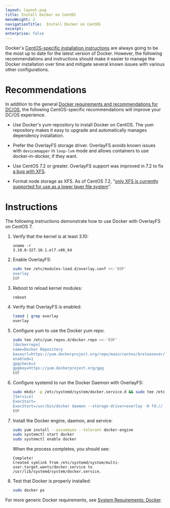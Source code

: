 ```yaml
---
layout: layout.pug
title: Install Docker on CentOS
menuWeight: 2
navigationTitle:  Install Docker on CentOS
excerpt:
enterprise: false
---
```

Docker's <a href="https://docs.docker.com/engine/installation/linux/centos/" target="_blank">CentOS-specific installation instructions</a> are always going to be the most up to date for the latest version of Docker. However, the following recommendations and instructions should make it easier to manage the Docker installation over time and mitigate several known issues with various other configurations.

# Recommendations

In addition to the general [Docker requirements and recommendations for DC/OS][1], the following CentOS-specific recommendations will improve your DC/OS experience.

* Use Docker's yum repository to install Docker on CentOS. The yum repository makes it easy to upgrade and automatically manages dependency installation.

* Prefer the OverlayFS storage driver. OverlayFS avoids known issues with `devicemapper` in `loop-lvm` mode and allows containers to use docker-in-docker, if they want.

* Use CentOS 7.2 or greater. OverlayFS support was improved in 7.2 to fix <a href="https://github.com/docker/docker/issues/10294" target="_blank">a bug with XFS</a>.

* Format node storage as XFS. As of CentOS 7.2, "<a href="https://access.redhat.com/documentation/en-US/Red_Hat_Enterprise_Linux/7/html/7.2_Release_Notes/technology-preview-file_systems.html" target="_blank">only XFS is currently supported for use as a lower layer file system</a>".

# Instructions

The following instructions demonstrate how to use Docker with OverlayFS on CentOS 7.

1.  Verify that the kernel is at least 3.10:

    ```
    uname -r
    3.10.0-327.10.1.el7.x86_64
    ```

1.  Enable OverlayFS:

    ```bash
    sudo tee /etc/modules-load.d/overlay.conf <<-'EOF'
    overlay
    EOF
    ```

1.  Reboot to reload kernel modules:

    ```bash
    reboot
    ```

1.  Verify that OverlayFS is enabled:

    ```bash
    lsmod | grep overlay
    overlay
    ```

1.  Configure yum to use the Docker yum repo:

    ```bash
    sudo tee /etc/yum.repos.d/docker.repo <<-'EOF'
    [dockerrepo]
    name=Docker Repository
    baseurl=https://yum.dockerproject.org/repo/main/centos/$releasever/
    enabled=1
    gpgcheck=1
    gpgkey=https://yum.dockerproject.org/gpg
    EOF
    ```

1.  Configure systemd to run the Docker Daemon with OverlayFS:

    ```bash
    sudo mkdir -p /etc/systemd/system/docker.service.d && sudo tee /etc/systemd/system/docker.service.d/override.conf <<- EOF
    [Service]
    ExecStart=
    ExecStart=/usr/bin/docker daemon --storage-driver=overlay -H fd://
    EOF
    ```

1.  Install the Docker engine, daemon, and service:

    ```bash
    sudo yum install --assumeyes --tolerant docker-engine
    sudo systemctl start docker
    sudo systemctl enable docker
    ```

    When the process completes, you should see:

    ```
    Complete!
    Created symlink from /etc/systemd/system/multi-user.target.wants/docker.service to /usr/lib/systemd/system/docker.service.
    ```

1. Test that Docker is properly installed:

    ```bash
    sudo docker ps
    ```

For more generic Docker requirements, see [System Requirements: Docker][1].

[1]: /docs/docs/1.7/administration/installing/oss/custom/system-requirements/#docker
